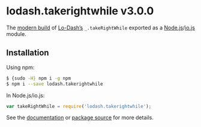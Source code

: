 # lodash.takerightwhile v3.0.0

The [modern build](https://github.com/lodash/lodash/wiki/Build-Differences) of [Lo-Dash’s](https://lodash.com/) `_.takeRightWhile` exported as a [Node.js](http://nodejs.org/)/[io.js](https://iojs.org/) module.

## Installation

Using npm:

```bash
$ {sudo -H} npm i -g npm
$ npm i --save lodash.takerightwhile
```

In Node.js/io.js:

```js
var takeRightWhile = require('lodash.takerightwhile');
```

See the [documentation](https://lodash.com/docs#takeRightWhile) or [package source](https://github.com/lodash/lodash/blob/3.0.0-npm-packages/lodash.takerightwhile/index.js) for more details.
